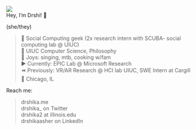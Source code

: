 ![](https://komarev.com/ghpvc/?username=drshika&color=blueviolet)  
Hey, I’m Drshi! 👋

(she/they)

> 🔗 Social Computing geek (2x research intern with SCUBA- social computing lab @ UIUC)     
> 🍄 UIUC Computer Science, Philosophy  
> 🌱 Joys: singing, mtb, cooking w/fam   
> ▶️ Currently: EPIC Lab @ Microsoft Research  
> ⏪ Previously: VR/AR Research @ HCI lab UIUC, SWE Intern at Cargill  
> 📍 Chicago, IL   

Reach me:

> drshika.me   
> drshika_ on Twitter   
> drshika2 at illinois.edu   
> drshikaasher on LinkedIn   
